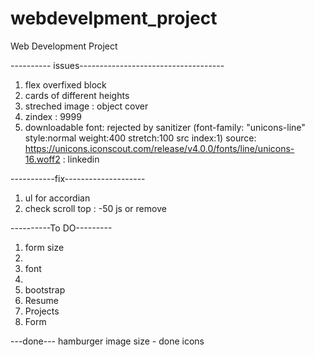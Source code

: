 # webdevelpment_project
Web Development Project 

---------- issues------------------------------------
1. flex overfixed block
2. cards of different heights
3. streched image : object cover 
4. zindex : 9999
5. downloadable font: rejected by sanitizer (font-family: "unicons-line" style:normal weight:400 stretch:100 src index:1) source: https://unicons.iconscout.com/release/v4.0.0/fonts/line/unicons-16.woff2 : linkedin


-----------fix--------------------
1. ul for accordian
2. check scroll top : -50 js or remove



----------To DO---------
1. form size
2. 
3. font
4. 
6. bootstrap
7. Resume
8. Projects
9. Form



---done---
hamburger
image size - done
icons
